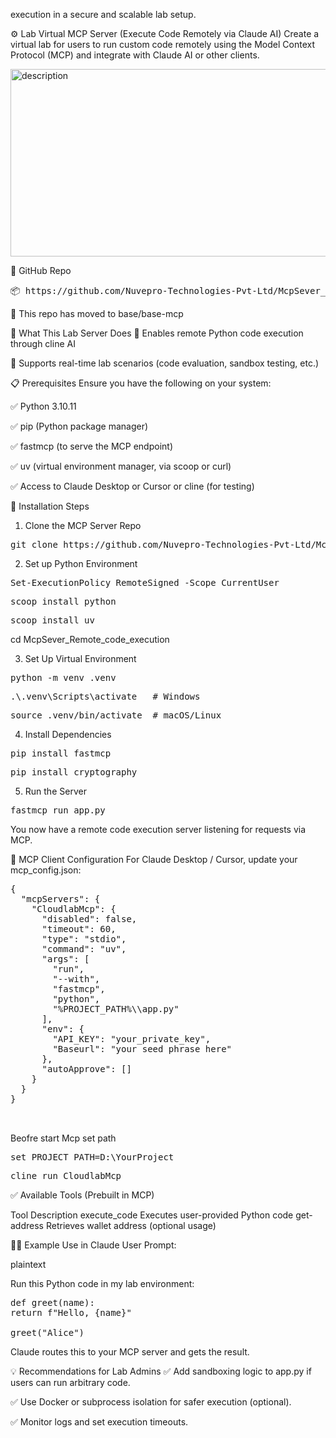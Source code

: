 execution in a secure and scalable lab setup.

⚙️ Lab Virtual MCP Server (Execute Code Remotely via Claude AI)
Create a virtual lab for users to run custom code remotely using the Model Context Protocol (MCP) and integrate with Claude AI or other clients.

  
<img src="video/test.gif" alt="description" height="300" width="900" />


🔗 GitHub Repo
<pre>
📦 https://github.com/Nuvepro-Technologies-Pvt-Ltd/McpSever_Remote_code_execution.git
</pre>
📂 This repo has moved to base/base-mcp

🚀 What This Lab Server Does
🧠 Enables remote Python code execution through cline AI


🧪 Supports real-time lab scenarios (code evaluation, sandbox testing, etc.)

📋 Prerequisites
Ensure you have the following on your system:

✅ Python 3.10.11

✅ pip (Python package manager)

✅ fastmcp (to serve the MCP endpoint)

✅ uv (virtual environment manager, via scoop or curl)

✅ Access to Claude Desktop or Cursor or cline (for testing)



🧱 Installation Steps

1. Clone the MCP Server Repo
<pre>
git clone https://github.com/Nuvepro-Technologies-Pvt-Ltd/McpSever_Remote_code_execution.git
</pre>

2. Set up Python Environment

<pre>
Set-ExecutionPolicy RemoteSigned -Scope CurrentUser
</pre>

<pre>
scoop install python
</pre>

<pre>
scoop install uv
</pre>


cd McpSever_Remote_code_execution

3. Set Up Virtual Environment

<pre>
python -m venv .venv
</pre>
<pre>
.\.venv\Scripts\activate   # Windows
</pre>
<pre>
source .venv/bin/activate  # macOS/Linux
</pre>

4. Install Dependencies

<pre>
pip install fastmcp
</pre>

<pre>
pip install cryptography
</pre>

5. Run the Server
<pre>
fastmcp run app.py
</pre>
You now have a remote code execution server listening for requests via MCP.

🧪 MCP Client Configuration
For Claude Desktop / Cursor, update your mcp_config.json:


<pre>
{
  "mcpServers": {
    "CloudlabMcp": {
      "disabled": false,
      "timeout": 60,
      "type": "stdio",
      "command": "uv",
      "args": [
        "run",
        "--with",
        "fastmcp",
        "python",
        "%PROJECT_PATH%\\app.py"
      ],
      "env": {
        "API_KEY": "your_private_key",
        "Baseurl": "your seed phrase here"
      },
      "autoApprove": []
    }
  }
}


</pre>

Beofre start Mcp set path
<pre>
set PROJECT_PATH=D:\YourProject
</pre>
<pre>
cline run CloudlabMcp
</pre>

✅ Available Tools (Prebuilt in MCP)

Tool Description
execute_code	Executes user-provided Python code
get-address	Retrieves wallet address (optional usage)

🧑‍🏫 Example Use in Claude
User Prompt:

plaintext

Run this Python code in my lab environment:
<pre>
def greet(name): 
return f"Hello, {name}"

greet("Alice")
</pre>
Claude routes this to your MCP server and gets the result.

💡 Recommendations for Lab Admins
✅ Add sandboxing logic to app.py if users can run arbitrary code.

✅ Use Docker or subprocess isolation for safer execution (optional).

✅ Monitor logs and set execution timeouts.


